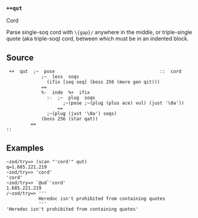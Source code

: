 ### `++qut`

Cord

Parse single-soq cord with `\{gap}/` anywhere in the middle, or triple-single
quote (aka triple-soq) cord, between which must be in an indented block.

Source
------

     ++  qut  ;~  pose                                       ::  cord
                 ;~  less  soqs
                   (ifix [soq soq] (boss 256 (more gon qit)))
                 ==
                 %-  inde  %+  ifix
                   :-  ;~  plug  soqs
                         ;~(pose ;~(plug (plus ace) vul) (just '\0a'))
                       ==
                   ;~(plug (just '\0a') soqs)
                 (boss 256 (star qat))
             ==
    ::

Examples
--------

    ~zod/try=> (scan "'cord'" qut)
    q=1.685.221.219
    ~zod/try=> 'cord'
    'cord'
    ~zod/try=> `@ud`'cord'
    1.685.221.219
    /~zod/try=> '''
                Heredoc isn't prohibited from containing quotes
                '''
    'Heredoc isn't prohibited from containing quotes'


